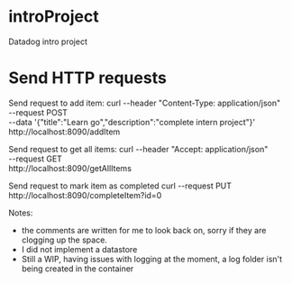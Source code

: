 # introProject
Datadog intro project

# Send HTTP requests
Send request to add item:
curl --header "Content-Type: application/json" \
--request POST \
--data '{"title":"Learn go","description":"complete intern project"}' \
http://localhost:8090/addItem

Send request to get all items:
curl --header "Accept: application/json" \
--request GET \
http://localhost:8090/getAllItems

Send request to mark item as completed
curl --request PUT \
http://localhost:8090/completeItem?id=0

Notes:
- the comments are written for me to look back on, sorry if they are clogging up the space.
- I did not implement a datastore
- Still a WIP, having issues with logging at the moment, a log folder isn't being created in the container
